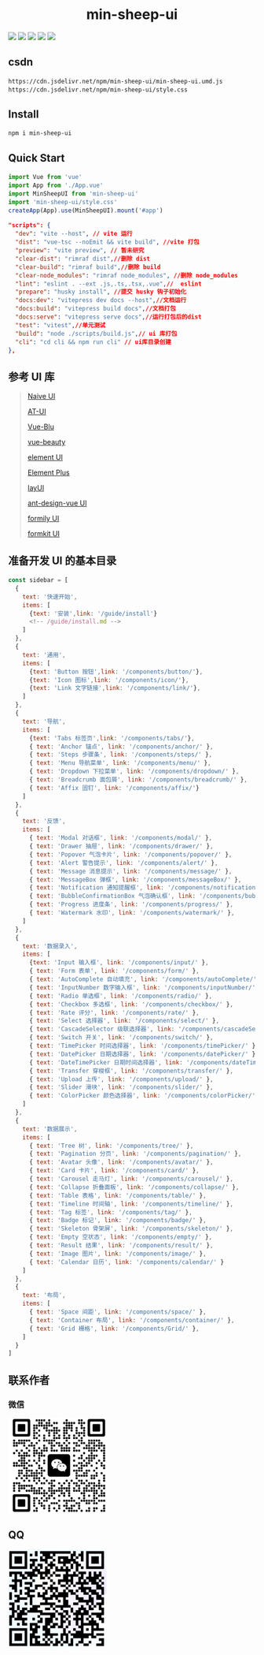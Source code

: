 <h1 align="center">min-sheep-ui</h1>

[![](https://data.jsdelivr.com/v1/package/npm/min-sheep-ui/badge)](https://www.jsdelivr.com/package/npm/min-sheep-ui) [![](https://img.shields.io/npm/v/min-sheep-ui?color=c95f8b&label=NPM)](https://www.npmjs.com/package/min-sheep-ui) [![](https://flat.badgen.net/bundlephobia/minzip/min-sheep-ui)](https://bundlephobia.com/result?p=min-sheep-ui) [![](https://pkg-size.dev/badge/install/514123)](https://pkg-size.dev/min-sheep-ui) [![](https://pkg-size.dev/badge/bundle/63323)](https://pkg-size.dev/min-sheep-ui)

## csdn

```bash
https://cdn.jsdelivr.net/npm/min-sheep-ui/min-sheep-ui.umd.js
https://cdn.jsdelivr.net/npm/min-sheep-ui/style.css
```

## Install

```bash
npm i min-sheep-ui
```

## Quick Start

```js
import Vue from 'vue'
import App from './App.vue'
import MinSheepUI from 'min-sheep-ui'
import 'min-sheep-ui/style.css'
createApp(App).use(MinSheepUI).mount('#app')
```

```json
"scripts": {
  "dev": "vite --host", // vite 运行
  "dist": "vue-tsc --noEmit && vite build", //vite 打包
  "preview": "vite preview", // 暂未研究
  "clear-dist": "rimraf dist",//删除 dist
  "clear-build": "rimraf build",//删除 build
  "clear-node_modules": "rimraf node_modules", //删除 node_modules
  "lint": "eslint . --ext .js,.ts,.tsx,.vue",//  eslint
  "prepare": "husky install", //提交 husky 钩子初始化
  "docs:dev": "vitepress dev docs --host",//文档运行
  "docs:build": "vitepress build docs",//文档打包
  "docs:serve": "vitepress serve docs",//运行打包后的dist
  "test": "vitest",//单元测试
  "build": "node ./scripts/build.js",// ui 库打包
  "cli": "cd cli && npm run cli" // ui库目录创建
},
```

## 参考 UI 库

> [Naive UI](https://www.naiveui.com/zh-CN/dark/docs/installation)
>
> [AT-UI](https://at-ui.github.io/at-ui/#/zh)
>
> [Vue-Blu](https://chenz24.github.io/vue-blu/#/)
>
> [vue-beauty](https://fe-driver.github.io/vue-beauty/#/components/button)
>
> [element UI](https://element.eleme.cn/#/zh-CN)
>
> [Element Plus](https://element-plus.gitee.io/zh-CN/)
>
> [layUI](https://layui.itze.cn/)
>
> [ant-design-vue UI](https://www.antdv.com/components/overview-cn)
>
> [formily UI](https://antd.formilyjs.org/zh-CN/components/upload)
>
> [formkit UI](https://formkit.com/)

## 准备开发 UI 的基本目录

```js
const sidebar = [
  {
    text: '快速开始',
    items: [
      {text: '安装',link: '/guide/install'}
      <!-- /guide/install.md -->
    ]
  },
  {
    text: '通用',
    items: [
      {text: 'Button 按钮',link: '/components/button/'},
      {text: 'Icon 图标',link: '/components/icon/'},
      {text: 'Link 文字链接',link: '/components/link/'},
    ]
  },
  {
    text: '导航',
    items: [
      {text: 'Tabs 标签页',link: '/components/tabs/'},
      { text: 'Anchor 锚点', link: '/components/anchor/' },
      { text: 'Steps 步骤条', link: '/components/steps/' },
      { text: 'Menu 导航菜单', link: '/components/menu/' },
      { text: 'Dropdown 下拉菜单', link: '/components/dropdown/' },
      { text: 'Breadcrumb 面包屑', link: '/components/breadcrumb/' },
      { text: 'Affix 固钉', link: '/components/affix/'}
    ]
  },
  {
    text: '反馈',
    items: [
      { text: 'Modal 对话框', link: '/components/modal/' },
      { text: 'Drawer 抽屉', link: '/components/drawer/' },
      { text: 'Popover 气泡卡片', link: '/components/popover/' },
      { text: 'Alert 警告提示', link: '/components/alert/' },
      { text: 'Message 消息提示', link: '/components/message/' },
      { text: 'MessageBox 弹框', link: '/components/messageBox/' },
      { text: 'Notification 通知提醒框', link: '/components/notification/' },
      { text: 'BubbleConfirmationBox 气泡确认框', link: '/components/bubbleConfirmationBox/' },
      { text: 'Progress 进度条', link: '/components/progress/' },
      { text: 'Watermark 水印', link: '/components/watermark/' },
    ]
  },
  {
    text: '数据录入',
    items: [
      {text: 'Input 输入框', link: '/components/input/' },
      { text: 'Form 表单', link: '/components/form/' },
      { text: 'AutoComplete 自动填充', link: '/components/autoComplete/' },
      { text: 'InputNumber 数字输入框', link: '/components/inputNumber/' },
      { text: 'Radio 单选框', link: '/components/radio/' },
      { text: 'Checkbox 多选框', link: '/components/checkbox/' },
      { text: 'Rate 评分', link: '/components/rate/' },
      { text: 'Select 选择器', link: '/components/select/' },
      { text: 'CascadeSelector 级联选择器', link: '/components/cascadeSelector/' },
      { text: 'Switch 开关', link: '/components/switch/' },
      { text: 'TimePicker 时间选择器', link: '/components/timePicker/' },
      { text: 'DatePicker 日期选择器', link: '/components/datePicker/' },
      { text: 'DateTimePicker 日期时间选择器', link: '/components/dateTimePicker/' },
      { text: 'Transfer 穿梭框', link: '/components/transfer/' },
      { text: 'Upload 上传', link: '/components/upload/' },
      { text: 'Slider 滑块', link: '/components/slider/' },
      { text: 'ColorPicker 颜色选择器', link: '/components/colorPicker/' }
    ]
  },
  {
    text: '数据展示',
    items: [
      { text: 'Tree 树', link: '/components/tree/' },
      { text: 'Pagination 分页', link: '/components/pagination/' },
      { text: 'Avatar 头像', link: '/components/avatar/' },
      { text: 'Card 卡片', link: '/components/card/' },
      { text: 'Carousel 走马灯', link: '/components/carousel/' },
      { text: 'Collapse 折叠面板', link: '/components/collapse/' },
      { text: 'Table 表格', link: '/components/table/' },
      { text: 'Timeline 时间轴', link: '/components/timeline/' },
      { text: 'Tag 标签', link: '/components/tag/' },
      { text: 'Badge 标记', link: '/components/badge/' },
      { text: 'Skeleton 骨架屏', link: '/components/skeleton/' },
      { text: 'Empty 空状态', link: '/components/empty/' },
      { text: 'Result 结果', link: '/components/result/' },
      { text: 'Image 图片', link: '/components/image/' },
      { text: 'Calendar 日历', link: '/components/calendar/' }
    ]
  },
  {
    text: '布局',
    items: [
      { text: 'Space 间距', link: '/components/space/' },
      { text: 'Container 布局', link: '/components/container/' },
      { text: 'Grid 栅格', link: '/components/Grid/' },
    ]
  }
]
```

## 联系作者

### 微信

<img src="./src/assets/QQ%E6%88%AA%E5%9B%BE20230109183547.png" width="200"/>

## QQ

<img src="./src/assets/QQ%E6%88%AA%E5%9B%BE20230109183816.png" width="200"/>

